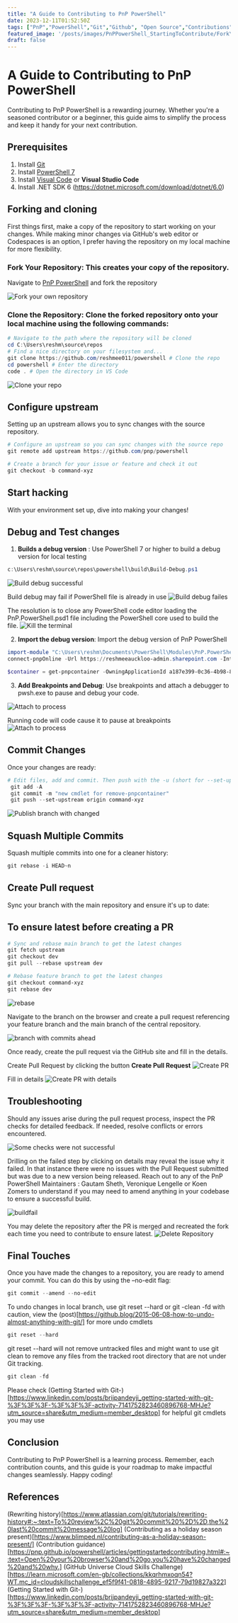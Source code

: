 ```yaml
---
title: "A Guide to Contributing to PnP PowerShell"
date: 2023-12-11T01:52:50Z
tags: ["PnP","PowerShell","Git","Github", "Open Source","Contributions"]
featured_image: '/posts/images/PnPPowerShell_StartingToContribute/ForkYourOwnRepository.png'
draft: false
---
```


# A Guide to Contributing to PnP PowerShell

Contributing to PnP PowerShell is a rewarding journey. Whether you're a seasoned contributor or a beginner, this guide aims to simplify the process and keep it handy for your next contribution.

## Prerequisites

1. Install [Git](https://git-scm.com/downloads)
2. Install [PowerShell 7](https://learn.microsoft.com/en-us/powershell/scripting/install/installing-powershell)
3. Install [Visual Code](https://code.visualstudio.com) or **Visual Studio Code**
4. Install .NET SDK 6 (https://dotnet.microsoft.com/download/dotnet/6.0)

 
## Forking and cloning 

First things first, make a copy of the repository to start working on your changes. While making minor changes via GitHub's web editor or Codespaces is an option, I prefer having the repository on my local machine for more flexibility.

### Fork Your Repository: This creates your copy of the repository.

Navigate to [PnP PowerShell](https://github.com/pnp/powershell) and fork the repository

![Fork your own repository](../images/PnPPowerShell_StartingToContribute/ForkYourOwnRepository.png)

### Clone the Repository: Clone the forked repository onto your local machine using the following commands:
```powershell
# Navigate to the path where the repository will be cloned
cd C:\Users\reshm\source\repos
# Find a nice directory on your filesystem and...    
git clone https://github.com/reshmee011/powershell # Clone the repo    
cd powershell # Enter the directory    
code . # Open the directory in VS Code
```

![Clone your repo](../images/PnPPowerShell_StartingToContribute/RepoClone.png)

## Configure upstream
Setting up an upstream allows you to sync changes with the source repository.

```powershell
# Configure an upstream so you can sync changes with the source repo
git remote add upstream https://github.com/pnp/powershell

# Create a branch for your issue or feature and check it out
git checkout -b command-xyz
```

## Start hacking

With your environment set up, dive into making your changes!

## Debug and Test changes

1. **Builds a debug version** : Use PowerShell 7 or higher to build a debug version for local testing

```powershell
c:\Users\reshm\source\repos\powershell\build\Build-Debug.ps1
```

![Build debug successful](../images/PnPPowerShell_StartingToContribute/BuildDebug.png)

Build debug may fail if PowerShell file is already in use
![Build debug failes](../images/PnPPowerShell_StartingToContribute/BuildFailedBecauseofFileInUse.png)

The resolution is to close any PowerShell code editor loading the PnP.PowerShell.psd1 file including the PowerShell core used to build the file.
![Kill the terminal](../images/PnPPowerShell_StartingToContribute/KilltheTerminal.png)

2. **Import the debug version**: Import the debug version of PnP PowerShell

```powershell
import-module "C:\Users\reshm\Documents\PowerShell\Modules\PnP.PowerShell\PnP.PowerShell.psd1"
connect-pnpOnline -Url https://reshmeeauckloo-admin.sharepoint.com -Interactive

$container = get-pnpcontainer -OwningApplicationId a187e399-0c36-4b98-8f04-1edc167a0996
```
3. **Add Breakpoints and Debug**: Use breakpoints and attach a debugger to pwsh.exe to pause and debug your code.

![Attach to process](../images/PnPPowerShell_StartingToContribute/AttachToProcessor_pwshexe.png)

Running code will code cause it to pause at breakpoints 
![Attach to process](../images/PnPPowerShell_StartingToContribute/BuildDebug.png)

## Commit Changes

Once your changes are ready:

```powershell
# Edit files, add and commit. Then push with the -u (short for --set-upstream) option
 git add -A
 git commit -m "new cmdlet for remove-pnpcontainer"
 git push --set-upstream origin command-xyz 
``` 

![Publish branch with changed](../images/PnPPowerShell_StartingToContribute/CreateAndPublishbranch.png)

## Squash Multiple Commits 

Squash multiple commits into one for a cleaner history:

```powershell
git rebase -i HEAD~n
```

## Create Pull request 


Sync your branch with the main repository and ensure it's up to date:
## To ensure latest before creating a PR

```powershell
# Sync and rebase main branch to get the latest changes
git fetch upstream
git checkout dev
git pull --rebase upstream dev

# Rebase feature branch to get the latest changes
git checkout command-xyz
git rebase dev
```

![rebase](../images/PnPPowerShell_StartingToContribute/RebaseCode.png)

Navigate to the branch on the browser and create a pull request referencing your feature branch and the main branch of the central repository.

![branch with commits ahead](../images/PnPPowerShell_StartingToContribute/branchwithcommitahead.png)

Once ready, create the pull request via the GitHub site and fill in the details.

Create Pull Request by clicking the button **Create Pull Request**
![Create PR](../images/PnPPowerShell_StartingToContribute/CreatePR.png)

Fill in details
![Create PR with details](../images/PnPPowerShell_StartingToContribute/CreatePRDetails.png)

## Troubleshooting
Should any issues arise during the pull request process, inspect the PR checks for detailed feedback. If needed, resolve conflicts or errors encountered.

![Some checks were not successful](../images/PnPPowerShell_StartingToContribute/Somecheckswerenotsuccessful.png)

Drilling on the failed step by clicking on details may reveal the issue why it failed. In that instance there were no issues with the Pull Request submitted but was due to a new version being released. Reach out to any of the PnP PowerShell Maintainers : Gautam Sheth, Veronique Lengelle or Koen Zomers to understand if you may need to amend anything in your codebase to ensure a successful build.

![buildfail](../images/PnPPowerShell_StartingToContribute/BuildMayFail.png)


You may delete the repository after the PR is merged and recreated the fork each time you need to contribute to ensure latest.
 ![Delete Repository](../images/PnPPowerShell_StartingToContribute/DeleteRepository.png)

## Final Touches

Once you have made the changes to a repository, you are ready to amend your commit. You can do this by using the –no-edit flag:

```powershell
git commit --amend --no-edit
```

To undo changes in local branch, use git reset --hard or git -clean -fd with caution, view the (post)[https://github.blog/2015-06-08-how-to-undo-almost-anything-with-git/] for more undo cmdlets

```powershell
git reset --hard
```

git reset --hard will not remove untracked files and might want to use git clean to remove any files from the tracked root directory that are not under Git tracking.

```powershell
git clean -fd
```

Please check (Getting Started with Git-)[https://www.linkedin.com/posts/brijpandeyji_getting-started-with-git-%3F%3F%3F-%3F%3F%3F-activity-7141752823460896768-MHJe?utm_source=share&utm_medium=member_desktop]
for helpful git cmdlets you may use 

## Conclusion

Contributing to PnP PowerShell is a learning process. Remember, each contribution counts, and this guide is your roadmap to make impactful changes seamlessly. Happy coding!

## References

(Rewriting history)[https://www.atlassian.com/git/tutorials/rewriting-history#:~:text=To%20review%2C%20git%20commit%20%2D%2D,the%20last%20commit%20message%20log]
(Contributing as a holiday season present)[https://www.blimped.nl/contributing-as-a-holiday-season-present/]
(Contribution guidance)[https://pnp.github.io/powershell/articles/gettingstartedcontributing.html#:~:text=Open%20your%20browser%20and%20go,you%20have%20changed%20and%20why.]
(GitHub Universe Cloud Skills Challenge)[https://learn.microsoft.com/en-gb/collections/kkqrhmxoqn54?WT.mc_id=cloudskillschallenge_ef5f9f41-0818-4895-9217-79d19827a322]
(Getting Started with Git-)[https://www.linkedin.com/posts/brijpandeyji_getting-started-with-git-%3F%3F%3F-%3F%3F%3F-activity-7141752823460896768-MHJe?utm_source=share&utm_medium=member_desktop]
